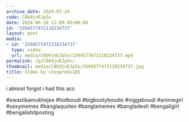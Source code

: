 ```yaml
---
archive_date: 2024-07-24
code: C8b9jnEJp5x
date: 2024-06-20 12:09:45+00:00
id: '3394577472118234737'
layout: post
media:
- id: '3394577472118234737'
  type: video
  url: media/C8b9jnEJp5x/3394577472118234737.mp4
permalink: /p/C8b9jnEJp5x/
thumbnail: media/C8b9jnEJp5x/3394577472118234737.jpg
title: Video by stonpremi101
---
```


i almost forgot i had this acc  
  
#swastikamukhejee #hotboudi #bigbootyboudis #niggaboudi #animegirl #sexymemes #banglaquotes #banglamemes #bangladesh #bengaligirl #bengalishitposting